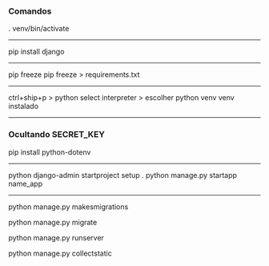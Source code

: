 ### Comandos

. venv/bin/activate

------------------------------

pip install django

------------------------------

pip freeze
pip freeze > requirements.txt

---------------------------------------------------------------------------------

ctrl+ship+p > python select interpreter > escolher python venv venv instalado

---------------------------------------------------------------------------------

### Ocultando SECRET_KEY
pip install python-dotenv

---------------------------------------

python django-admin startproject setup .
python manage.py startapp name_app

---------------------------------------

python manage.py makesmigrations

python manage.py migrate

python manage.py runserver

python manage.py collectstatic
